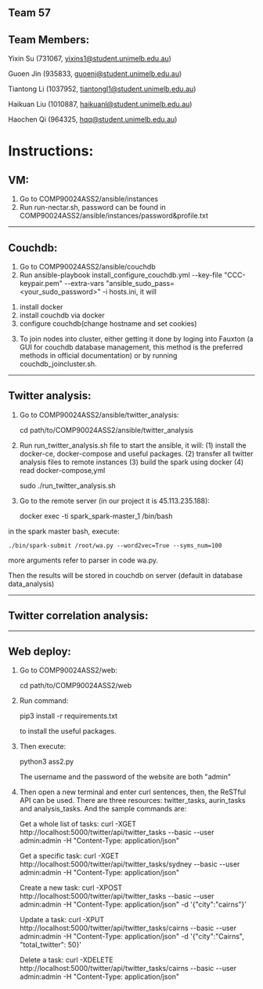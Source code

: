 ## Team 57
## Team Members:
Yixin Su (731067, yixins1@student.unimelb.edu.au)

Guoen Jin (935833, guoenj@student.unimelb.edu.au)

Tiantong Li (1037952, tiantongl1@student.unimelb.edu.au)

Haikuan Liu (1010887, haikuanl@student.unimelb.edu.au)

Haochen Qi (964325, hqq@student.unimelb.edu.au)



# Instructions:

## VM:
1. Go to COMP90024ASS2/ansible/instances
2. Run run-nectar.sh, password can be found in COMP90024ASS2/ansible/instances/password&profile.txt
---------------------------------------------------------------------------
## Couchdb:
1. Go to COMP90024ASS2/ansible/couchdb
2. Run ansible-playbook install_configure_couchdb.yml --key-file "CCC-keypair.pem" --extra-vars "ansible_sudo_pass=<your_sudo_password>" -i hosts.ini, it will 
  1) install docker 
  2) install couchdb via docker 
  3) configure couchdb(change hostname and set cookies)
3. To join nodes into cluster, either getting it done by loging into Fauxton
(a GUI for couchdb database management, this method is the preferred methods in official documentation) or by running couchdb_joincluster.sh.

---------------------------------------------------------------------------
## Twitter analysis:

1. Go to COMP90024ASS2/ansible/twitter_analysis:
    
    cd path/to/COMP90024ASS2/ansible/twitter_analysis

2. Run run_twitter_analysis.sh file to start the ansible, it will:
 (1) install the docker-ce, docker-compose and useful packages. 
 (2) transfer all twitter analysis files to remote instances
 (3) build the spark using docker
 (4) read docker-compose,yml

    sudo ./run_twitter_analysis.sh

3. Go to the remote server (in our project it is 45.113.235.188):
    
    docker exec -ti spark_spark-master_1 /bin/bash

in the spark master bash, execute: 
    
    ./bin/spark-submit /root/wa.py --word2vec=True --syms_num=100

more arguments refer to parser in code wa.py.

Then the results will be stored in couchdb on server (default in database data_analysis)

---------------------------------------------------------------------------
## Twitter correlation analysis:

---------------------------------------------------------------------------
## Web deploy:

1. Go to COMP90024ASS2/web:

    cd path/to/COMP90024ASS2/web
    
2. Run command:

    pip3 install -r requirements.txt

   to install the useful packages. 

3. Then execute:
    
    python3 ass2.py
    
    The username and the password of the website are both "admin"

4. Then open a new terminal and enter curl sentences, then, the ReSTful API can be used. There are three resources: twitter_tasks, aurin_tasks and analysis_tasks. And the sample commands are:
    
    Get a whole list of tasks:
        curl -XGET http://localhost:5000/twitter/api/twitter_tasks --basic --user admin:admin -H "Content-Type: application/json"
    
    Get a specific task:
        curl -XGET http://localhost:5000/twitter/api/twitter_tasks/sydney --basic --user admin:admin -H "Content-Type: application/json"

    Create a new task:
        curl -XPOST http://localhost:5000/twitter/api/twitter_tasks --basic --user admin:admin -H "Content-Type: application/json" -d '{"city":"cairns"}'
    
    Update a task:
        curl -XPUT http://localhost:5000/twitter/api/twitter_tasks/cairns --basic --user admin:admin -H "Content-Type: application/json" -d '{"city":"Cairns", "total_twitter": 50}'
    
    Delete a task:
        curl -XDELETE http://localhost:5000/twitter/api/twitter_tasks/cairns --basic --user admin:admin -H "Content-Type: application/json"
